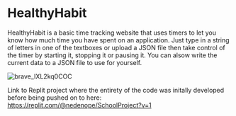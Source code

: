 # HealthyHabit
HealthyHabit is a basic time tracking website that uses timers to let you know how much time you have spent on an application. Just type in a string of letters in one of the textboxes or upload a JSON file then take control of the timer by starting it, stopping it or pausing it. You can alsow write the current data to a JSON file to use for yourself.


![brave_IXL2kq0COC](https://github.com/user-attachments/assets/a1155bd3-6adf-40f3-ad7f-fea9751e5df8)

Link to Replit project where the entirety of the code was initally developed before being pushed on to here: https://replit.com/@nedenope/SchoolProject?v=1

